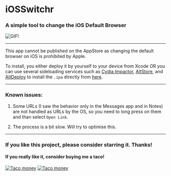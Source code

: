 # iOSSwitchr
### A simple tool to change the iOS Default Browser

![GIF!](https://media.giphy.com/media/SURDoJI3yRCk7utlLh/giphy.gif)
___

This app cannot be published on the AppStore as changing the default browser on iOS is prohibited by Apple.

To install, you either deploy it by yourself to your device from Xcode OR you can use several sideloading services such as [Cydia Impactor](http://www.cydiaimpactor.com/), [AltStore](https://altstore.io), and [AltDeploy](https://github.com/pixelomer/AltDeploy) to install the `.ipa` directly from [here](https://github.com/trusk89/iOSSwitchr/releases).

___

### Known issues:

1. Some URLs (I saw the behavior only in the Messages app and in Notes) are not handled as URLs by the OS, so you need to long press on them and than select `Open Link`.

2. The process is a bit slow. Will try to optimise this.
___

### If you like this project, please consider starring it. Thanks!

#### If you really like it, consider buying me a taco!

[![Taco money](https://img.shields.io/badge/Donate-PayPal-green.svg)](https://www.paypal.com/cgi-bin/webscr?cmd=_donations&business=J3Z3SVTJ72GJL&currency_code=EUR&source=url)
[![Taco money](https://img.shields.io/badge/patreon-donate-yellow.svg)](https://www.patreon.com/bePatron?u=4249937)

